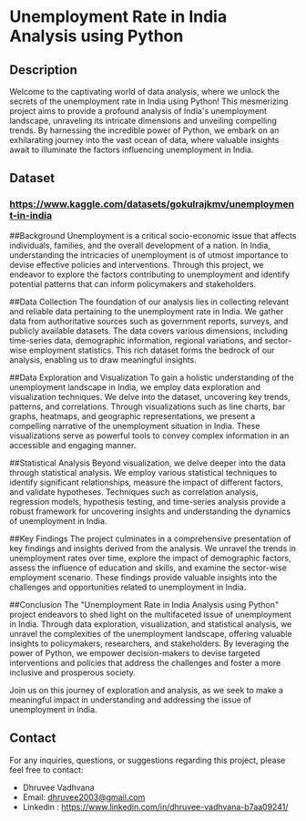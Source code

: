 # Unemployment Rate in India Analysis using Python
## Description
Welcome to the captivating world of data analysis, where we unlock the secrets of the unemployment rate in India using Python! This mesmerizing project aims to provide a profound analysis of India's unemployment landscape, 
unraveling its intricate dimensions and unveiling compelling trends. By harnessing the incredible power of Python, we embark on an exhilarating journey into the vast ocean of data, where valuable insights await to illuminate the factors influencing unemployment in India.

## Dataset 
### https://www.kaggle.com/datasets/gokulrajkmv/unemployment-in-india

##Background
Unemployment is a critical socio-economic issue that affects individuals, families, and the overall development of a nation. In India, understanding the intricacies of unemployment is of utmost importance to devise effective policies and interventions. Through this project, we endeavor to explore the factors contributing to unemployment and identify potential patterns that can inform policymakers and stakeholders.

##Data Collection
The foundation of our analysis lies in collecting relevant and reliable data pertaining to the unemployment rate in India. We gather data from authoritative sources such as government reports, surveys, and publicly available datasets. The data covers various dimensions, including time-series data, demographic information, regional variations, and sector-wise employment statistics. This rich dataset forms the bedrock of our analysis, enabling us to draw meaningful insights.

##Data Exploration and Visualization
To gain a holistic understanding of the unemployment landscape in India, we employ data exploration and visualization techniques. We delve into the dataset, uncovering key trends, patterns, and correlations. Through visualizations such as line charts, bar graphs, heatmaps, and geographic representations, we present a compelling narrative of the unemployment situation in India. These visualizations serve as powerful tools to convey complex information in an accessible and engaging manner.

##Statistical Analysis
Beyond visualization, we delve deeper into the data through statistical analysis. We employ various statistical techniques to identify significant relationships, measure the impact of different factors, and validate hypotheses. Techniques such as correlation analysis, regression models, hypothesis testing, and time-series analysis provide a robust framework for uncovering insights and understanding the dynamics of unemployment in India.

##Key Findings
The project culminates in a comprehensive presentation of key findings and insights derived from the analysis. We unravel the trends in unemployment rates over time, explore the impact of demographic factors, assess the influence of education and skills, and examine the sector-wise employment scenario. These findings provide valuable insights into the challenges and opportunities related to unemployment in India.

##Conclusion
The "Unemployment Rate in India Analysis using Python" project endeavors to shed light on the multifaceted issue of unemployment in India. Through data exploration, visualization, and statistical analysis, we unravel the complexities of the unemployment landscape, offering valuable insights to policymakers, researchers, and stakeholders. By leveraging the power of Python, we empower decision-makers to devise targeted interventions and policies that address the challenges and foster a more inclusive and prosperous society.

Join us on this journey of exploration and analysis, as we seek to make a meaningful impact in understanding and addressing the issue of unemployment in India.

## Contact

For any inquiries, questions, or suggestions regarding this project, please feel free to contact:

- Dhruvee Vadhvana 
- Email: dhruvee2003@gmail.com  
- Linkedin : https://www.linkedin.com/in/dhruvee-vadhvana-b7aa09241/
